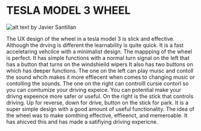 # TESLA MODEL 3 WHEEL
![alt text](https://external-content.duckduckgo.com/iu/?u=https%3A%2F%2Fo.aolcdn.com%2Fimages%2Fdims%3Fquality%3D100%26image_uri%3Dhttps%253A%252F%252Fs.aolcdn.com%252Fhss%252Fstorage%252Fmidas%252F353509ed2fde89cf40c5defe6d7e56d3%252F206263534%252F0228-tesla-model3-9282-1.jpg%26client%3Dcbc79c14efcebee57402%26signature%3D978e5a22ab8312acd6386d57699f8169477c616a&f=1&nofb=1)
by Javier Santillan

The UX design of the wheel in a tesla model 3 is slick and effective. Although the drving is different the learnability is quite quick. It is a fast acceletaring vehcilce with a 
minimalist design. The mappping of the wheel is perfect. It has simple functions with a normal turn signal on the left that has a button that turns on the windshieild wipers
It also has two buttons on which has deeper functions. The one on the left can play muisc and contoll the sound whcih makes it more effiecent when comes to changing music or 
contolling the sounds. The one on the right can controlll cursie contorl so you can comtumize your driving expeice. You can potential make your drivng expeence more safer or
useful. On the right is the stick that controls driving. Up for reverse, down for drive, button on the stick for park. It is a super simple design with a good amount of useful
functionality. The idea of the wheel was to make somthing effective, effieenct, and memeroable. It has ahicved this and has made a satifiying driving expericne. 
